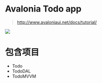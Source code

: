 # Avalonia Todo app

> http://www.avaloniaui.net/docs/tutorial/

![](http://www.avaloniaui.net/docs/tutorial/images/wiring-up-views-run.png)

# 包含项目

- Todo
- TodoDAL
- TodoMVVM

